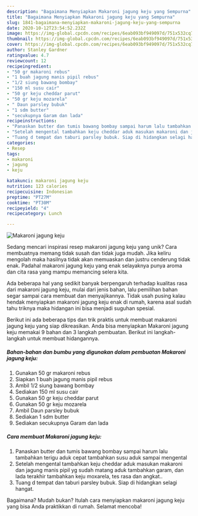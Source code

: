 ```yaml
---
description: "Bagaimana Menyiapkan Makaroni jagung keju yang Sempurna"
title: "Bagaimana Menyiapkan Makaroni jagung keju yang Sempurna"
slug: 1841-bagaimana-menyiapkan-makaroni-jagung-keju-yang-sempurna
date: 2020-10-12T23:54:52.232Z
image: https://img-global.cpcdn.com/recipes/6eab093bf949097d/751x532cq70/makaroni-jagung-keju-foto-resep-utama.jpg
thumbnail: https://img-global.cpcdn.com/recipes/6eab093bf949097d/751x532cq70/makaroni-jagung-keju-foto-resep-utama.jpg
cover: https://img-global.cpcdn.com/recipes/6eab093bf949097d/751x532cq70/makaroni-jagung-keju-foto-resep-utama.jpg
author: Stanley Gardner
ratingvalue: 4.7
reviewcount: 12
recipeingredient:
- "50 gr makaroni rebus"
- "1 buah jagung manis pipil rebus"
- "1/2 siung bawang bombay"
- "150 ml susu cair"
- "50 gr keju cheddar parut"
- "50 gr keju mozarela"
- " Daun parsley bubuk"
- "1 sdm butter"
- "secukupnya Garam dan lada"
recipeinstructions:
- "Panaskan butter dan tumis bawang bombay sampai harum lalu tambahkan terigu aduk cepat tambahkan susu aduk sampai mengental"
- "Setelah mengental tambahkan keju cheddar aduk masukan makaroni dan jagung manis pipil yg sudah matang aduk tambahkan garam, dan lada terakhir tambahkan keju moxarela, tes rasa dan angkat.."
- "Tuang d tempat dan taburi parsley bubuk. Siap di hidangkan selagi hangat."
categories:
- Resep
tags:
- makaroni
- jagung
- keju

katakunci: makaroni jagung keju 
nutrition: 123 calories
recipecuisine: Indonesian
preptime: "PT27M"
cooktime: "PT30M"
recipeyield: "4"
recipecategory: Lunch

---
```



![Makaroni jagung keju](https://img-global.cpcdn.com/recipes/6eab093bf949097d/751x532cq70/makaroni-jagung-keju-foto-resep-utama.jpg)

Sedang mencari inspirasi resep makaroni jagung keju yang unik? Cara membuatnya memang tidak susah dan tidak juga mudah. Jika keliru mengolah maka hasilnya tidak akan memuaskan dan justru cenderung tidak enak. Padahal makaroni jagung keju yang enak selayaknya punya aroma dan cita rasa yang mampu memancing selera kita.



Ada beberapa hal yang sedikit banyak berpengaruh terhadap kualitas rasa dari makaroni jagung keju, mulai dari jenis bahan, lalu pemilihan bahan segar sampai cara membuat dan menyajikannya. Tidak usah pusing kalau hendak menyiapkan makaroni jagung keju enak di rumah, karena asal sudah tahu triknya maka hidangan ini bisa menjadi suguhan spesial.


Berikut ini ada beberapa tips dan trik praktis untuk membuat makaroni jagung keju yang siap dikreasikan. Anda bisa menyiapkan Makaroni jagung keju memakai 9 bahan dan 3 langkah pembuatan. Berikut ini langkah-langkah untuk membuat hidangannya.

<!--inarticleads1-->

##### Bahan-bahan dan bumbu yang digunakan dalam pembuatan Makaroni jagung keju:

1. Gunakan 50 gr makaroni rebus
1. Siapkan 1 buah jagung manis pipil rebus
1. Ambil 1/2 siung bawang bombay
1. Sediakan 150 ml susu cair
1. Gunakan 50 gr keju cheddar parut
1. Gunakan 50 gr keju mozarela
1. Ambil  Daun parsley bubuk
1. Sediakan 1 sdm butter
1. Sediakan secukupnya Garam dan lada




<!--inarticleads2-->

##### Cara membuat Makaroni jagung keju:

1. Panaskan butter dan tumis bawang bombay sampai harum lalu tambahkan terigu aduk cepat tambahkan susu aduk sampai mengental
1. Setelah mengental tambahkan keju cheddar aduk masukan makaroni dan jagung manis pipil yg sudah matang aduk tambahkan garam, dan lada terakhir tambahkan keju moxarela, tes rasa dan angkat..
1. Tuang d tempat dan taburi parsley bubuk. Siap di hidangkan selagi hangat.




Bagaimana? Mudah bukan? Itulah cara menyiapkan makaroni jagung keju yang bisa Anda praktikkan di rumah. Selamat mencoba!
